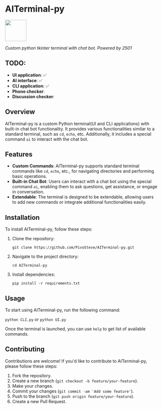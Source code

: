# AITerminal-py

<img src="https://avatars.githubusercontent.com/u/112832151?" width="70" height="70">

_Custom python tkinter terminal with chat bot. Powered by 2501_

## TODO: 
- **UI application**: ✅
- **AI interface**: ✅
- **CLI application**: ✅
- **Phone checker**:
- **Discussion checker**: 

## Overview

AITerminal-py is a custom Python terminal(UI and CLI applications) with built-in chat bot functionality. It provides various functionalities similar to a standard terminal, such as `cd`, `echo`, etc. Additionally, it includes a special command `ai` to interact with the chat bot.

## Features

- **Custom Commands**: AITerminal-py supports standard terminal commands like `cd`, `echo`, etc., for navigating directories and performing basic operations.
- **Built-in Chat Bot**: Users can interact with a chat bot using the special command `ai`, enabling them to ask questions, get assistance, or engage in conversation.
- **Extendable**: The terminal is designed to be extendable, allowing users to add new commands or integrate additional functionalities easily.

## Installation

To install AITerminal-py, follow these steps:

1. Clone the repository:

   `git clone https://github.com/PivoSteve/AITerminal-py.git`


2. Navigate to the project directory:

   `cd AITerminal-py`

3. Install dependencies:

   `pip install -r requirements.txt`

## Usage

To start using AITerminal-py, run the following command:

`python CLI.py` or `python UI.py`

Once the terminal is launched, you can use `help` to get list of available commands.

## Contributing

Contributions are welcome! If you'd like to contribute to AITerminal-py, please follow these steps:

1. Fork the repository.
2. Create a new branch (`git checkout -b feature/your-feature`).
3. Make your changes.
4. Commit your changes (`git commit -am 'Add some feature'`).
5. Push to the branch (`git push origin feature/your-feature`).
6. Create a new Pull Request.